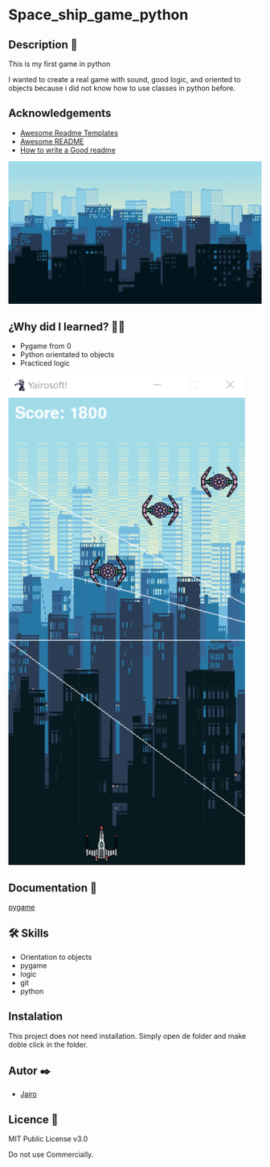# Space_ship_game_python

## Description 📑
This is my first game in python

I wanted to create a real game with sound, good logic, and oriented to objects because i did not know how to use classes in python before.

## Acknowledgements

 - [Awesome Readme Templates](https://awesomeopensource.com/project/elangosundar/awesome-README-templates)
 - [Awesome README](https://github.com/matiassingers/awesome-readme)
 - [How to write a Good readme](https://bulldogjob.com/news/449-how-to-write-a-good-readme-for-your-github-project)
 
 ![background](https://raw.githubusercontent.com/chrono234/space_ship_game_python/b5d1268c7b58be4b6c5e26944d0433f6a717f572/images/city%203/6.png)
 
## ¿Why did I learned? 🙇🏻 

* Pygame from 0
* Python orientated to objects
* Practiced logic 
 
 ![Game image](https://raw.githubusercontent.com/chrono234/space_ship_game_python/ae7c9e9007860922dd294173ca03139d52f6f64f/images/imagen%20del%20juego.png)


## Documentation 📑

[pygame](https://www.pygame.org/news)


## 🛠 Skills
* Orientation to objects
* pygame
* logic
* git
* python

## Instalation

This project does not need installation. Simply open de folder and make doble click in the folder.


## Autor ✒️

- [Jairo](https://github.com/chrono234)

## Licence 📄
MIT Public License v3.0


Do not use Commercially.


